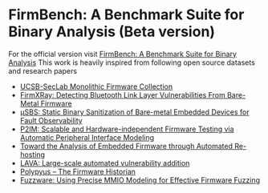 # FirmBench: A Benchmark Suite for Binary Analysis (Beta version)
For the official version visit [FirmBench: A Benchmark Suite for Binary Analysis](https://github.com/aseec-lab/FirmBench)
This work is heavily inspired from following open source datasets and research papers
* [UCSB-SecLab Monolithic Firmware Collection](https://github.com/ucsb-seclab/monolithic-firmware-collection)
* [FirmXRay: Detecting Bluetooth Link Layer Vulnerabilities From Bare-Metal Firmware](http://web.cse.ohio-state.edu/~wen.423/papers/ccs20_FirmXRay)
* [μSBS: Static Binary Sanitization of Bare-metal Embedded Devices for Fault Observability](https://www.usenix.org/conference/raid2020/presentation/salehi)
* [P2IM: Scalable and Hardware-independent Firmware Testing via Automatic Peripheral Interface Modeling](https://www.usenix.org/system/files/sec20-feng.pdf)
* [Toward the Analysis of Embedded Firmware through Automated Re-hosting](https://www.usenix.org/system/files/raid2019-gustafson.pdf)
* [LAVA: Large-scale automated vulnerability addition](https://ieeexplore.ieee.org/document/7546498)
* [Polypyus – The Firmware Historian](https://www.ndss-symposium.org/wp-content/uploads/bar2021_23004_paper.pdf)
* [Fuzzware: Using Precise MMIO Modeling for Effective Firmware Fuzzing](https://www.usenix.org/system/files/sec22summer_scharnowski.pdf)
